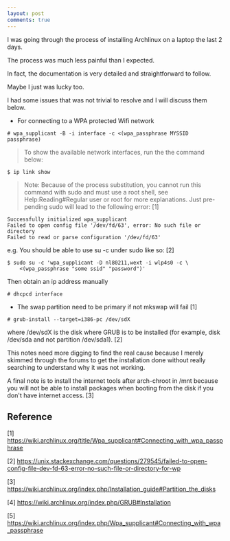 ```yaml
---
layout: post
comments: true
---
```


I was going through the process of installing Archlinux on a laptop
the last 2 days.

The process was much less painful than I expected.

In fact, the documentation is very detailed and straightforward to follow.

Maybe I just was lucky too.

I had some issues that was not trivial to resolve and I will discuss them below.

* For connecting to a WPA protected Wifi network

```
# wpa_supplicant -B -i interface -c <(wpa_passphrase MYSSID passphrase)
```

> To show the available network interfaces, run the the command below:
```
$ ip link show
```

> Note: Because of the process substitution, you cannot run this command with sudo and must use a root shell, see Help:Reading#Regular user or root for more explanations. Just pre-pending sudo will lead to the following error: [1]
```
Successfully initialized wpa_supplicant
Failed to open config file '/dev/fd/63', error: No such file or directory
Failed to read or parse configuration '/dev/fd/63'
```
e.g. You should be able to use su -c under sudo like so: [2]
```
$ sudo su -c 'wpa_supplicant -D nl80211,wext -i wlp4s0 -c \
    <(wpa_passphrase "some ssid" "password")'
```

Then obtain an ip address manually
```
# dhcpcd interface
```

* The swap partition need to be primary if not mkswap will fail [1]

```
# grub-install --target=i386-pc /dev/sdX
```
where /dev/sdX is the disk where GRUB is to be installed (for example, disk /dev/sda and not partition /dev/sda1). [2]

This notes need more digging to find the real cause because I merely
skimmed through the forums to get the installation done without really
searching to understand why it was not working.

A final note is to install the internet tools after arch-chroot
in /mnt because you will not be able to install packages when
booting from the disk if you don't have internet access. [3]

Reference
----------

[1] https://wiki.archlinux.org/title/Wpa_supplicant#Connecting_with_wpa_passphrase

[2] https://unix.stackexchange.com/questions/279545/failed-to-open-config-file-dev-fd-63-error-no-such-file-or-directory-for-wp

[3] https://wiki.archlinux.org/index.php/Installation_guide#Partition_the_disks

[4] https://wiki.archlinux.org/index.php/GRUB#Installation

[5] https://wiki.archlinux.org/index.php/Wpa_supplicant#Connecting_with_wpa_passphrase
